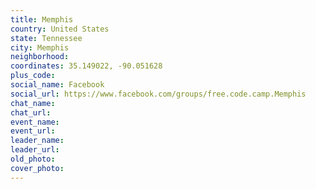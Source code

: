 ```yaml
---
title: Memphis
country: United States
state: Tennessee
city: Memphis
neighborhood: 
coordinates: 35.149022, -90.051628
plus_code:
social_name: Facebook
social_url: https://www.facebook.com/groups/free.code.camp.Memphis
chat_name:
chat_url:
event_name:
event_url:
leader_name:
leader_url:
old_photo: 
cover_photo:
---
```

